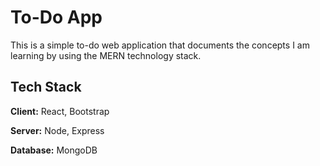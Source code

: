 
# To-Do App

This is a simple to-do web application that documents the concepts I am learning by using the MERN technology stack.


## Tech Stack

**Client:** React, Bootstrap

**Server:** Node, Express

**Database:** MongoDB

